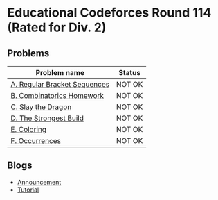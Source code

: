 # Educational Codeforces Round 114 (Rated for Div. 2)

## Problems

|Problem name|Status|
|------------|---------|
| [A. Regular Bracket Sequences](problems/A._Regular_Bracket_Sequences.md)|NOT OK|
| [B. Combinatorics Homework](problems/B._Combinatorics_Homework.md)|NOT OK|
| [C. Slay the Dragon](problems/C._Slay_the_Dragon.md)|NOT OK|
| [D. The Strongest Build](problems/D._The_Strongest_Build.md)|NOT OK|
| [E. Coloring](problems/E._Coloring.md)|NOT OK|
| [F. Occurrences](problems/F._Occurrences.md)|NOT OK|
## Blogs

- [Announcement](blogs/Announcement.md)
- [Tutorial](blogs/Tutorial.md)
